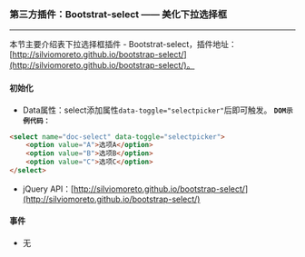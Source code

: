 ### 第三方插件：Bootstrat-select —— 美化下拉选择框
***
本节主要介绍表下拉选择框插件 - Bootstrat-select，插件地址：[http://silviomoreto.github.io/bootstrap-select/](http://silviomoreto.github.io/bootstrap-select/)。
#### 初始化
* Data属性：select添加属性`data-toggle="selectpicker"`后即可触发。
**`DOM示例代码：`**
```html
<select name="doc-select" data-toggle="selectpicker">
    <option value="A">选项A</option>
    <option value="B">选项B</option>
    <option value="C">选项C</option>
</select>
```
* jQuery API：[http://silviomoreto.github.io/bootstrap-select/](http://silviomoreto.github.io/bootstrap-select/)

#### 事件
  * 无
